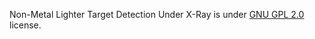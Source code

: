 Non-Metal Lighter Target Detection Under X-Ray is under [GNU GPL 2.0](https://www.gnu.org/licenses/old-licenses/gpl-2.0.en.html) license.